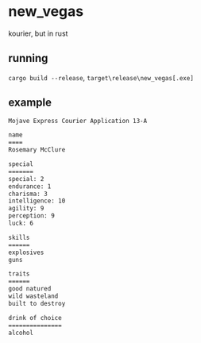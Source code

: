 
# new_vegas

kourier, but in rust

## running

`cargo build --release`, `target\release\new_vegas[.exe]`

## example

```sh
Mojave Express Courier Application 13-A

name
====
Rosemary McClure

special
=======
special: 2
endurance: 1
charisma: 3
intelligence: 10
agility: 9
perception: 9
luck: 6

skills
======
explosives
guns

traits
======
good natured
wild wasteland
built to destroy

drink of choice
===============
alcohol
```
